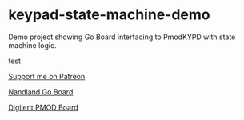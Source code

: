 # keypad-state-machine-demo
Demo project showing Go Board interfacing to PmodKYPD with state machine logic.

test

[Support me on Patreon](https://patreon.com/nandland)

[Nandland Go Board](https://nandland.com/goboard/introduction.html)

[Digilent PMOD Board](https://store.digilentinc.com/pmod-kypd-16-button-keypad/)
